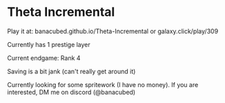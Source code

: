 # Theta Incremental

Play it at:
banacubed.github.io/Theta-Incremental or galaxy.click/play/309

Currently has 1 prestige layer

Current endgame:
Rank 4

Saving is a bit jank (can't really get around it)

Currently looking for some spritework (I have no money). If you are interested, DM me on discord (@banacubed)

